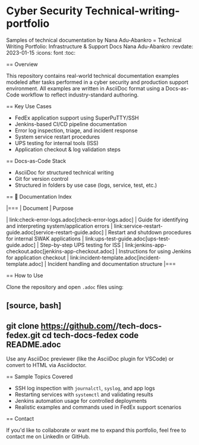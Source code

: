 # Cyber Security Technical-writing-portfolio
Samples of technical documentation by Nana Adu-Abankro
= Technical Writing Portfolio: Infrastructure & Support Docs
Nana Adu-Abankro
:revdate: 2023-01-15
:icons: font
:toc:

== Overview

This repository contains real-world technical documentation examples modeled after tasks performed in a cyber security and production support environment. All examples are written in AsciiDoc format using a Docs-as-Code workflow to reflect industry-standard authoring.

== Key Use Cases

* FedEx application support using SuperPuTTY/SSH
* Jenkins-based CI/CD pipeline documentation
* Error log inspection, triage, and incident response
* System service restart procedures
* UPS testing for internal tools (ISS)
* Application checkout & log validation steps

== Docs-as-Code Stack

* AsciiDoc for structured technical writing
* Git for version control
* Structured in folders by use case (logs, service, test, etc.)

== 📘 Documentation Index

|===
| Document | Purpose

| link:check-error-logs.adoc[check-error-logs.adoc] | Guide for identifying and interpreting system/application errors
| link:service-restart-guide.adoc[service-restart-guide.adoc] | Restart and shutdown procedures for internal SWAK applications
| link:ups-test-guide.adoc[ups-test-guide.adoc] | Step-by-step UPS testing for ISS
| link:jenkins-app-checkout.adoc[jenkins-app-checkout.adoc] | Instructions for using Jenkins for application checkout
| link:incident-template.adoc[incident-template.adoc] | Incident handling and documentation structure
|===

== How to Use

Clone the repository and open `.adoc` files using:

[source, bash]
----
git clone https://github.com/<your-username>/tech-docs-fedex.git
cd tech-docs-fedex
code README.adoc
----

Use any AsciiDoc previewer (like the AsciiDoc plugin for VSCode) or convert to HTML via Asciidoctor.

== Sample Topics Covered

* SSH log inspection with `journalctl`, `syslog`, and app logs
* Restarting services with `systemctl` and validating results
* Jenkins automation usage for controlled deployments
* Realistic examples and commands used in FedEx support scenarios

== Contact

If you'd like to collaborate or want me to expand this portfolio, feel free to contact me on LinkedIn or GitHub.
